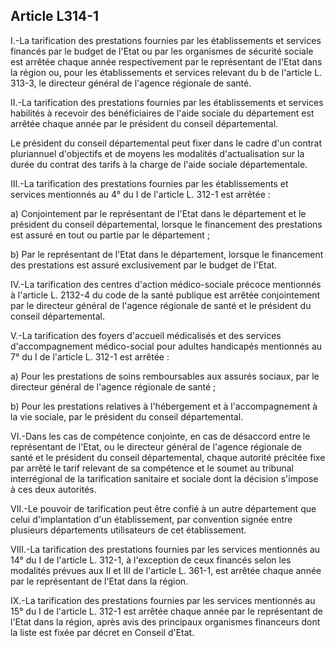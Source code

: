 ## Article L314-1

I.-La tarification des prestations fournies par les établissements et services financés par le budget de l'Etat ou
par les organismes de sécurité sociale est arrêtée chaque année respectivement par le représentant de l'Etat
dans la région ou, pour les établissements et services relevant du b de l'article L. 313-3, le directeur général
de l'agence régionale de santé.

II.-La tarification des prestations fournies par les établissements et services habilités à recevoir des
bénéficiaires de l'aide sociale du département est arrêtée chaque année par le président du conseil
départemental.

Le président du conseil départemental peut fixer dans le cadre d'un contrat pluriannuel d'objectifs et
de moyens les modalités d'actualisation sur la durée du contrat des tarifs à la charge de l'aide sociale
départementale.

III.-La tarification des prestations fournies par les établissements et services mentionnés au 4° du I de
l'article L. 312-1 est arrêtée :

a) Conjointement par le représentant de l'Etat dans le département et le président du conseil départemental,
lorsque le financement des prestations est assuré en tout ou partie par le département ;

b) Par le représentant de l'Etat dans le département, lorsque le financement des prestations est assuré
exclusivement par le budget de l'Etat.

IV.-La tarification des centres d'action médico-sociale précoce mentionnés à l'article L. 2132-4 du code de la
santé publique est arrêtée conjointement par le directeur général de l'agence régionale de santé et le président
du conseil départemental.

V.-La tarification des foyers d'accueil médicalisés et des services d'accompagnement médico-social pour
adultes handicapés mentionnés au 7° du I de l'article L. 312-1 est arrêtée :

a) Pour les prestations de soins remboursables aux assurés sociaux, par le directeur général de l'agence
régionale de santé ;

b) Pour les prestations relatives à l'hébergement et à l'accompagnement à la vie sociale, par le président du
conseil départemental.


VI.-Dans les cas de compétence conjointe, en cas de désaccord entre le représentant de l'Etat, ou le directeur
général de l'agence régionale de santé et le président du conseil départemental, chaque autorité précitée fixe
par arrêté le tarif relevant de sa compétence et le soumet au tribunal interrégional de la tarification sanitaire
et sociale dont la décision s'impose à ces deux autorités.

VII.-Le pouvoir de tarification peut être confié à un autre département que celui d'implantation d'un
établissement, par convention signée entre plusieurs départements utilisateurs de cet établissement.

VIII.-La tarification des prestations fournies par les services mentionnés au 14° du I de l'article L. 312-1, à
l'exception de ceux financés selon les modalités prévues aux II et III de l'article L. 361-1, est arrêtée chaque
année par le représentant de l'Etat dans la région.

IX.-La tarification des prestations fournies par les services mentionnés au 15° du I de l'article L. 312-1
est arrêtée chaque année par le représentant de l'Etat dans la région, après avis des principaux organismes
financeurs dont la liste est fixée par décret en Conseil d'Etat.

